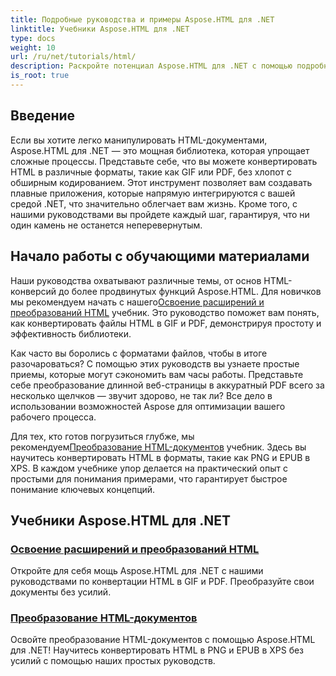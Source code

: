 ```yaml
---
title: Подробные руководства и примеры Aspose.HTML для .NET
linktitle: Учебники Aspose.HTML для .NET
type: docs
weight: 10
url: /ru/net/tutorials/html/
description: Раскройте потенциал Aspose.HTML для .NET с помощью подробных руководств по преобразованию документов и расширениям, разработанных специально для разработчиков и энтузиастов.
is_root: true
---
```

## Введение

Если вы хотите легко манипулировать HTML-документами, Aspose.HTML для .NET — это мощная библиотека, которая упрощает сложные процессы. Представьте себе, что вы можете конвертировать HTML в различные форматы, такие как GIF или PDF, без хлопот с обширным кодированием. Этот инструмент позволяет вам создавать плавные приложения, которые напрямую интегрируются с вашей средой .NET, что значительно облегчает вам жизнь. Кроме того, с нашими руководствами вы пройдете каждый шаг, гарантируя, что ни один камень не останется неперевернутым.

## Начало работы с обучающими материалами

 Наши руководства охватывают различные темы, от основ HTML-конверсий до более продвинутых функций Aspose.HTML. Для новичков мы рекомендуем начать с нашего[Освоение расширений и преобразований HTML](./mastering-html-extensions-and-conversions/) учебник. Это руководство поможет вам понять, как конвертировать файлы HTML в GIF и PDF, демонстрируя простоту и эффективность библиотеки. 

Как часто вы боролись с форматами файлов, чтобы в итоге разочароваться? С помощью этих руководств вы узнаете простые приемы, которые могут сэкономить вам часы работы. Представьте себе преобразование длинной веб-страницы в аккуратный PDF всего за несколько щелчков — звучит здорово, не так ли? Все дело в использовании возможностей Aspose для оптимизации вашего рабочего процесса.

 Для тех, кто готов погрузиться глубже, мы рекомендуем[Преобразование HTML-документов](./converting-html-documents/) учебник. Здесь вы научитесь конвертировать HTML в форматы, такие как PNG и EPUB в XPS. В каждом учебнике упор делается на практический опыт с простыми для понимания примерами, что гарантирует быстрое понимание ключевых концепций. 

## Учебники Aspose.HTML для .NET
### [Освоение расширений и преобразований HTML](./mastering-html-extensions-and-conversions/)
Откройте для себя мощь Aspose.HTML для .NET с нашими руководствами по конвертации HTML в GIF и PDF. Преобразуйте свои документы без усилий.
### [Преобразование HTML-документов](./converting-html-documents/)
Освойте преобразование HTML-документов с помощью Aspose.HTML для .NET! Научитесь конвертировать HTML в PNG и EPUB в XPS без усилий с помощью наших простых руководств.